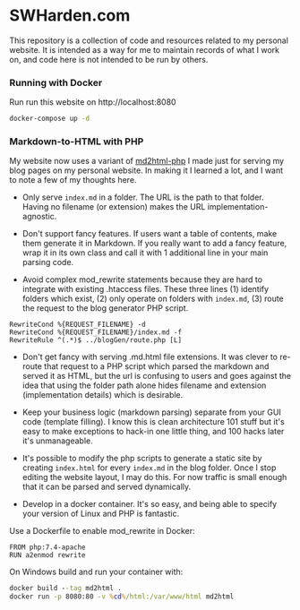 # SWHarden.com

This repository is a collection of code and resources related to my personal website. It is intended as a way for me to maintain records of what I work on, and code here is not intended to be run by others.

### Running with Docker

Run run this website on http://localhost:8080

```bash
docker-compose up -d
```

### Markdown-to-HTML with PHP

My website now uses a variant of [md2html-php](https://github.com/swharden/md2html-php) I made just for serving my blog pages on my personal website. In making it I learned a lot, and I want to note a few of my thoughts here.

* Only serve `index.md` in a folder. The URL is the path to that folder. Having no filename (or extension) makes the URL implementation-agnostic.

* Don't support fancy features. If users want a table of contents, make them generate it in Markdown. If you really want to add a fancy feature, wrap it in its own class and call it with 1 additional line in your main parsing code.

* Avoid complex mod_rewrite statements because they are hard to integrate with existing .htaccess files. These three lines (1) identify folders which exist, (2) only operate on folders with `index.md`, (3) route the request to the blog generator PHP script.

```
RewriteCond %{REQUEST_FILENAME} -d 
RewriteCond %{REQUEST_FILENAME}/index.md -f
RewriteRule ^(.*)$ ../blogGen/route.php [L]
```

* Don't get fancy with serving .md.html file extensions. It was clever to re-route that request to a PHP script which parsed the markdown and served it as HTML, but the url is confusing to users and goes against the idea that using the folder path alone hides filename and extension (implementation details) which is desirable.

* Keep your business logic (markdown parsing) separate from your GUI code (template filling). I know this is clean architecture 101 stuff but it's easy to make exceptions to hack-in one little thing, and 100 hacks later it's unmanageable.

* It's possible to modify the php scripts to generate a static site by creating `index.html` for every `index.md` in the blog folder. Once I stop editing the website layout, I may do this. For now traffic is small enough that it can be parsed and served dynamically.

* Develop in a docker container. It's so easy, and being able to specify your version of Linux and PHP is fantastic.

Use a Dockerfile to enable mod_rewrite in Docker:
```
FROM php:7.4-apache
RUN a2enmod rewrite
```

On Windows build and run your container with:
```bat
docker build --tag md2html .
docker run -p 8080:80 -v %cd%/html:/var/www/html md2html
```
